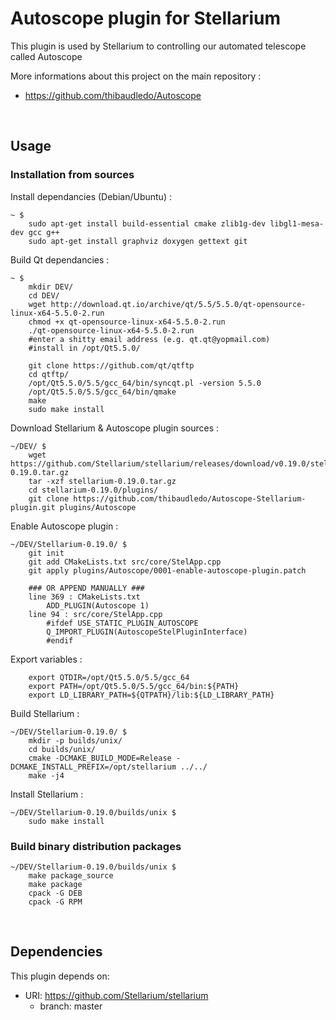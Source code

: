 # Autoscope plugin for Stellarium

This plugin is used by Stellarium to controlling our automated telescope called Autoscope

More informations about this project on the main repository :

- https://github.com/thibaudledo/Autoscope

<br>

## Usage

[//]: # (### Installation from binary package)
[//]: # (Dowload package :)

[//]: # (```)
[//]: # (/opt/ #)
[//]: # (    wget https://raw.githubusercontent.com/thibaudledo/Autoscope/master/Stellarium-0.19.0-Linux.tar.gz)
[//]: # (    tar -xzf Stellarium-0.19.0-Linux.tar.gz)
[//]: # (```)
  
[//]: # (### Run Stellarium)

[//]: # (```)
[//]: # (~ $)
[//]: # (    /opt/Stellarium-0.19.0-Linux/bin/stellarium)
[//]: # (```)

### Installation from sources

Install dependancies (Debian/Ubuntu) :

```
~ $
    sudo apt-get install build-essential cmake zlib1g-dev libgl1-mesa-dev gcc g++
    sudo apt-get install graphviz doxygen gettext git
```

Build Qt dependancies :

```
~ $
    mkdir DEV/
    cd DEV/
    wget http://download.qt.io/archive/qt/5.5/5.5.0/qt-opensource-linux-x64-5.5.0-2.run
    chmod +x qt-opensource-linux-x64-5.5.0-2.run
    ./qt-opensource-linux-x64-5.5.0-2.run
    #enter a shitty email address (e.g. qt.qt@yopmail.com)
    #install in /opt/Qt5.5.0/

    git clone https://github.com/qt/qtftp
    cd qtftp/
    /opt/Qt5.5.0/5.5/gcc_64/bin/syncqt.pl -version 5.5.0
    /opt/Qt5.5.0/5.5/gcc_64/bin/qmake
    make
    sudo make install
```

Download Stellarium & Autoscope plugin sources :

```
~/DEV/ $
    wget https://github.com/Stellarium/stellarium/releases/download/v0.19.0/stellarium-0.19.0.tar.gz
    tar -xzf stellarium-0.19.0.tar.gz
    cd stellarium-0.19.0/plugins/
    git clone https://github.com/thibaudledo/Autoscope-Stellarium-plugin.git plugins/Autoscope
```

Enable Autoscope plugin :

```
~/DEV/Stellarium-0.19.0/ $
    git init
    git add CMakeLists.txt src/core/StelApp.cpp
    git apply plugins/Autoscope/0001-enable-autoscope-plugin.patch

    ### OR APPEND MANUALLY ###
    line 369 : CMakeLists.txt
        ADD_PLUGIN(Autoscope 1)
    line 94 : src/core/StelApp.cpp
        #ifdef USE_STATIC_PLUGIN_AUTOSCOPE
        Q_IMPORT_PLUGIN(AutoscopeStelPluginInterface)
        #endif
```

Export variables :

```
    export QTDIR=/opt/Qt5.5.0/5.5/gcc_64
    export PATH=/opt/Qt5.5.0/5.5/gcc_64/bin:${PATH}
    export LD_LIBRARY_PATH=${QTPATH}/lib:${LD_LIBRARY_PATH}
```

Build Stellarium :

```
~/DEV/Stellarium-0.19.0/ $
    mkdir -p builds/unix/
    cd builds/unix/
    cmake -DCMAKE_BUILD_MODE=Release -DCMAKE_INSTALL_PREFIX=/opt/stellarium ../../
    make -j4
```

Install Stellarium :

```
~/DEV/Stellarium-0.19.0/builds/unix $
    sudo make install
```

### Build binary distribution packages

```
~/DEV/Stellarium-0.19.0/builds/unix $
    make package_source
    make package
    cpack -G DEB
    cpack -G RPM
```

<br>

## Dependencies

This plugin depends on:

* URI: https://github.com/Stellarium/stellarium
  * branch: master

